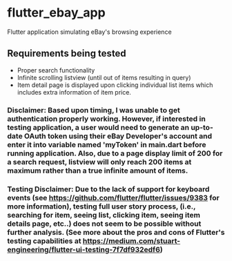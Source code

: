 # flutter_ebay_app

Flutter application simulating eBay&#x27;s browsing experience

## Requirements being tested

- Proper search functionality
- Infinite scrolling listview (until out of items resulting in query)
- Item detail page is displayed upon clicking individual list items which includes extra information of item price.

### Disclaimer: Based upon timing, I was unable to get authentication properly working. However, if interested in testing application, a user would need to generate an up-to-date OAuth token using their eBay Developer's account and enter it into variable named 'myToken' in main.dart before running application. Also, due to a page display limit of 200 for a search request, listview will only reach 200 items at maximum rather than a true infinite amount of items.

### Testing Disclaimer: Due to the lack of support for keyboard events (see https://github.com/flutter/flutter/issues/9383 for more information), testing full user story process, (i.e., searching for item, seeing list, clicking item, seeing item details page, etc..) does not seem to be possible without further analysis. (See more about the pros and cons of Flutter's testing capabilities at https://medium.com/stuart-engineering/flutter-ui-testing-7f7df932edf6)
